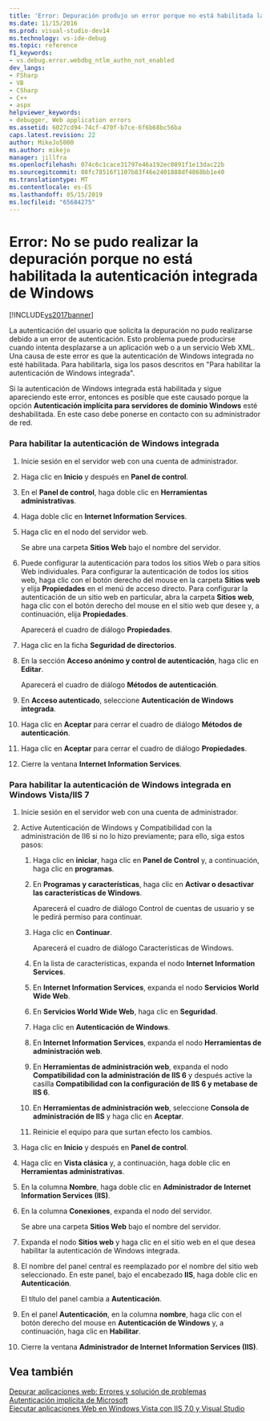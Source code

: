 ```yaml
---
title: 'Error: Depuración produjo un error porque no está habilitada la autenticación integrada de Windows | Documentos de Microsoft'
ms.date: 11/15/2016
ms.prod: visual-studio-dev14
ms.technology: vs-ide-debug
ms.topic: reference
f1_keywords:
- vs.debug.error.webdbg_ntlm_authn_not_enabled
dev_langs:
- FSharp
- VB
- CSharp
- C++
- aspx
helpviewer_keywords:
- debugger, Web application errors
ms.assetid: 6027cd94-74cf-470f-b7ce-6f6b68bc56ba
caps.latest.revision: 22
author: MikeJo5000
ms.author: mikejo
manager: jillfra
ms.openlocfilehash: 074c6c1cace31797e46a192ec0891f1e13dac22b
ms.sourcegitcommit: 08fc78516f1107b83f46e2401888df4868bb1e40
ms.translationtype: MT
ms.contentlocale: es-ES
ms.lasthandoff: 05/15/2019
ms.locfileid: "65684275"
---
```

# <a name="error-debugging-failed-because-integrated-windows-authentication-is-not-enabled"></a>Error: No se pudo realizar la depuración porque no está habilitada la autenticación integrada de Windows
[!INCLUDE[vs2017banner](../includes/vs2017banner.md)]

La autenticación del usuario que solicita la depuración no pudo realizarse debido a un error de autenticación. Esto problema puede producirse cuando intenta desplazarse a un aplicación web o a un servicio Web XML. Una causa de este error es que la autenticación de Windows integrada no esté habilitada. Para habilitarla, siga los pasos descritos en "Para habilitar la autenticación de Windows integrada".  
  
 Si la autenticación de Windows integrada está habilitada y sigue apareciendo este error, entonces es posible que este causado porque la opción **Autenticación implícita para servidores de dominio Windows** esté deshabilitada. En este caso debe ponerse en contacto con su administrador de red.  
  
### <a name="to-enable-integrated-windows-authentication"></a>Para habilitar la autenticación de Windows integrada  
  
1. Inicie sesión en el servidor web con una cuenta de administrador.  
  
2. Haga clic en **Inicio** y después en **Panel de control**.  
  
3. En el **Panel de control**, haga doble clic en **Herramientas administrativas**.  
  
4. Haga doble clic en **Internet Information Services**.  
  
5. Haga clic en el nodo del servidor web.  
  
     Se abre una carpeta **Sitios Web** bajo el nombre del servidor.  
  
6. Puede configurar la autenticación para todos los sitios Web o para sitios Web individuales. Para configurar la autenticación de todos los sitios web, haga clic con el botón derecho del mouse en la carpeta **Sitios web** y elija **Propiedades** en el menú de acceso directo. Para configurar la autenticación de un sitio web en particular, abra la carpeta **Sitios web**, haga clic con el botón derecho del mouse en el sitio web que desee y, a continuación, elija **Propiedades**.  
  
     Aparecerá el cuadro de diálogo **Propiedades**.  
  
7. Haga clic en la ficha **Seguridad de directorios**.  
  
8. En la sección **Acceso anónimo y control de autenticación**, haga clic en **Editar**.  
  
     Aparecerá el cuadro de diálogo **Métodos de autenticación**.  
  
9. En **Acceso autenticado**, seleccione **Autenticación de Windows integrada**.  
  
10. Haga clic en **Aceptar** para cerrar el cuadro de diálogo **Métodos de autenticación**.  
  
11. Haga clic en **Aceptar** para cerrar el cuadro de diálogo **Propiedades**.  
  
12. Cierre la ventana **Internet Information Services**.  
  
### <a name="to-enable-integrated-windows-authentication-in-windows-vistaiis-7"></a>Para habilitar la autenticación de Windows integrada en Windows Vista/IIS 7  
  
1. Inicie sesión en el servidor web con una cuenta de administrador.  
  
2. Active Autenticación de Windows y Compatibilidad con la administración de II6 si no lo hizo previamente; para ello, siga estos pasos:  
  
    1. Haga clic en **iniciar**, haga clic en **Panel de Control** y, a continuación, haga clic en **programas**.  
  
    2. En **Programas y características**, haga clic en **Activar o desactivar las características de Windows**.  
  
         Aparecerá el cuadro de diálogo Control de cuentas de usuario y se le pedirá permiso para continuar.  
  
    3. Haga clic en **Continuar**.  
  
         Aparecerá el cuadro de diálogo Características de Windows.  
  
    4. En la lista de características, expanda el nodo **Internet Information Services**.  
  
    5. En **Internet Information Services**, expanda el nodo **Servicios World Wide Web**.  
  
    6. En **Servicios World Wide Web**, haga clic en **Seguridad**.  
  
    7. Haga clic en **Autenticación de Windows**.  
  
    8. En **Internet Information Services**, expanda el nodo **Herramientas de administración web**.  
  
    9. En **Herramientas de administración web**, expanda el nodo **Compatibilidad con la administración de IIS 6** y después active la casilla **Compatibilidad con la configuración de IIS 6 y metabase de IIS 6**.  
  
    10. En **Herramientas de administración web**, seleccione **Consola de administración de IIS** y haga clic en **Aceptar**.  
  
    11. Reinicie el equipo para que surtan efecto los cambios.  
  
3. Haga clic en **Inicio** y después en **Panel de control**.  
  
4. Haga clic en **Vista clásica** y, a continuación, haga doble clic en **Herramientas administrativas**.  
  
5. En la columna **Nombre**, haga doble clic en **Administrador de Internet Information Services (IIS)**.  
  
6. En la columna **Conexiones**, expanda el nodo del servidor.  
  
     Se abre una carpeta **Sitios Web** bajo el nombre del servidor.  
  
7. Expanda el nodo **Sitios web** y haga clic en el sitio web en el que desea habilitar la autenticación de Windows integrada.  
  
8. El nombre del panel central es reemplazado por el nombre del sitio web seleccionado. En este panel, bajo el encabezado **IIS**, haga doble clic en **Autenticación**.  
  
     El título del panel cambia a **Autenticación**.  
  
9. En el panel **Autenticación**, en la columna **nombre**, haga clic con el botón derecho del mouse en **Autenticación de Windows** y, a continuación, haga clic en **Habilitar**.  
  
10. Cierre la ventana **Administrador de Internet Information Services (IIS)**.  
  
## <a name="see-also"></a>Vea también  
 [Depurar aplicaciones web: Errores y solución de problemas](../debugger/debugging-web-applications-errors-and-troubleshooting.md)   
 [Autenticación implícita de Microsoft](http://go.microsoft.com/fwlink/?LinkId=77938)   
 [Ejecutar aplicaciones Web en Windows Vista con IIS 7.0 y Visual Studio](https://msdn.microsoft.com/library/262a82ac-dd0e-4096-86c6-fb463e88be66)
